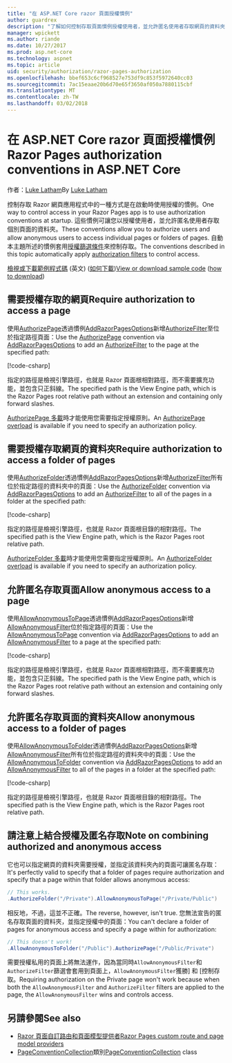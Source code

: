 ```yaml
---
title: "在 ASP.NET Core razor 頁面授權慣例"
author: guardrex
description: "了解如何控制存取頁面慣例授權使用者，並允許匿名使用者存取網頁的資料夾。"
manager: wpickett
ms.author: riande
ms.date: 10/27/2017
ms.prod: asp.net-core
ms.technology: aspnet
ms.topic: article
uid: security/authorization/razor-pages-authorization
ms.openlocfilehash: bbef653c6cf968527e753df9c853f5972640cc03
ms.sourcegitcommit: 7ac15eaae20b6d70e65f3650af050a7880115cbf
ms.translationtype: MT
ms.contentlocale: zh-TW
ms.lasthandoff: 03/02/2018
---
```

# <a name="razor-pages-authorization-conventions-in-aspnet-core"></a><span data-ttu-id="39f19-103">在 ASP.NET Core razor 頁面授權慣例</span><span class="sxs-lookup"><span data-stu-id="39f19-103">Razor Pages authorization conventions in ASP.NET Core</span></span>

<span data-ttu-id="39f19-104">作者：[Luke Latham](https://github.com/guardrex)</span><span class="sxs-lookup"><span data-stu-id="39f19-104">By [Luke Latham](https://github.com/guardrex)</span></span>

<span data-ttu-id="39f19-105">控制存取 Razor 網頁應用程式中的一種方式是在啟動時使用授權的慣例。</span><span class="sxs-lookup"><span data-stu-id="39f19-105">One way to control access in your Razor Pages app is to use authorization conventions at startup.</span></span> <span data-ttu-id="39f19-106">這些慣例可讓您以授權使用者，並允許匿名使用者存取個別頁面的資料夾。</span><span class="sxs-lookup"><span data-stu-id="39f19-106">These conventions allow you to authorize users and allow anonymous users to access individual pages or folders of pages.</span></span> <span data-ttu-id="39f19-107">自動本主題所述的慣例套用[授權篩選條件](xref:mvc/controllers/filters#authorization-filters)來控制存取。</span><span class="sxs-lookup"><span data-stu-id="39f19-107">The conventions described in this topic automatically apply [authorization filters](xref:mvc/controllers/filters#authorization-filters) to control access.</span></span>

<span data-ttu-id="39f19-108">[檢視或下載範例程式碼](https://github.com/aspnet/Docs/tree/master/aspnetcore/security/authorization/razor-pages-authorization/sample) \(英文\) ([如何下載](xref:tutorials/index#how-to-download-a-sample))</span><span class="sxs-lookup"><span data-stu-id="39f19-108">[View or download sample code](https://github.com/aspnet/Docs/tree/master/aspnetcore/security/authorization/razor-pages-authorization/sample) ([how to download](xref:tutorials/index#how-to-download-a-sample))</span></span>

## <a name="require-authorization-to-access-a-page"></a><span data-ttu-id="39f19-109">需要授權存取的網頁</span><span class="sxs-lookup"><span data-stu-id="39f19-109">Require authorization to access a page</span></span>

<span data-ttu-id="39f19-110">使用[AuthorizePage](/dotnet/api/microsoft.extensions.dependencyinjection.pageconventioncollectionextensions.authorizepage)透過慣例[AddRazorPagesOptions](/dotnet/api/microsoft.extensions.dependencyinjection.mvcrazorpagesmvcbuilderextensions.addrazorpagesoptions)新增[AuthorizeFilter](/dotnet/api/microsoft.aspnetcore.mvc.authorization.authorizefilter)至位於指定路徑頁面：</span><span class="sxs-lookup"><span data-stu-id="39f19-110">Use the [AuthorizePage](/dotnet/api/microsoft.extensions.dependencyinjection.pageconventioncollectionextensions.authorizepage) convention via [AddRazorPagesOptions](/dotnet/api/microsoft.extensions.dependencyinjection.mvcrazorpagesmvcbuilderextensions.addrazorpagesoptions) to add an [AuthorizeFilter](/dotnet/api/microsoft.aspnetcore.mvc.authorization.authorizefilter) to the page at the specified path:</span></span>

[!code-csharp[](razor-pages-authorization/sample/Startup.cs?name=snippet1&highlight=2,4)]

<span data-ttu-id="39f19-111">指定的路徑是檢視引擎路徑，也就是 Razor 頁面根相對路徑，而不需要擴充功能，並包含只正斜線。</span><span class="sxs-lookup"><span data-stu-id="39f19-111">The specified path is the View Engine path, which is the Razor Pages root relative path without an extension and containing only forward slashes.</span></span>

<span data-ttu-id="39f19-112">[AuthorizePage 多載](/dotnet/api/microsoft.extensions.dependencyinjection.pageconventioncollectionextensions.authorizepage#Microsoft_Extensions_DependencyInjection_PageConventionCollectionExtensions_AuthorizePage_Microsoft_AspNetCore_Mvc_ApplicationModels_PageConventionCollection_System_String_System_String_)時才能使用您需要指定授權原則。</span><span class="sxs-lookup"><span data-stu-id="39f19-112">An [AuthorizePage overload](/dotnet/api/microsoft.extensions.dependencyinjection.pageconventioncollectionextensions.authorizepage#Microsoft_Extensions_DependencyInjection_PageConventionCollectionExtensions_AuthorizePage_Microsoft_AspNetCore_Mvc_ApplicationModels_PageConventionCollection_System_String_System_String_) is available if you need to specify an authorization policy.</span></span>

## <a name="require-authorization-to-access-a-folder-of-pages"></a><span data-ttu-id="39f19-113">需要授權存取網頁的資料夾</span><span class="sxs-lookup"><span data-stu-id="39f19-113">Require authorization to access a folder of pages</span></span>

<span data-ttu-id="39f19-114">使用[AuthorizeFolder](/dotnet/api/microsoft.extensions.dependencyinjection.pageconventioncollectionextensions.authorizefolder)透過慣例[AddRazorPagesOptions](/dotnet/api/microsoft.extensions.dependencyinjection.mvcrazorpagesmvcbuilderextensions.addrazorpagesoptions)新增[AuthorizeFilter](/dotnet/api/microsoft.aspnetcore.mvc.authorization.authorizefilter)所有位於指定路徑的資料夾中的頁面：</span><span class="sxs-lookup"><span data-stu-id="39f19-114">Use the [AuthorizeFolder](/dotnet/api/microsoft.extensions.dependencyinjection.pageconventioncollectionextensions.authorizefolder) convention via [AddRazorPagesOptions](/dotnet/api/microsoft.extensions.dependencyinjection.mvcrazorpagesmvcbuilderextensions.addrazorpagesoptions) to add an [AuthorizeFilter](/dotnet/api/microsoft.aspnetcore.mvc.authorization.authorizefilter) to all of the pages in a folder at the specified path:</span></span>

[!code-csharp[](razor-pages-authorization/sample/Startup.cs?name=snippet1&highlight=2,5)]

<span data-ttu-id="39f19-115">指定的路徑是檢視引擎路徑，也就是 Razor 頁面根目錄的相對路徑。</span><span class="sxs-lookup"><span data-stu-id="39f19-115">The specified path is the View Engine path, which is the Razor Pages root relative path.</span></span>

<span data-ttu-id="39f19-116">[AuthorizeFolder 多載](/dotnet/api/microsoft.extensions.dependencyinjection.pageconventioncollectionextensions.authorizefolder#Microsoft_Extensions_DependencyInjection_PageConventionCollectionExtensions_AuthorizeFolder_Microsoft_AspNetCore_Mvc_ApplicationModels_PageConventionCollection_System_String_System_String_)時才能使用您需要指定授權原則。</span><span class="sxs-lookup"><span data-stu-id="39f19-116">An [AuthorizeFolder overload](/dotnet/api/microsoft.extensions.dependencyinjection.pageconventioncollectionextensions.authorizefolder#Microsoft_Extensions_DependencyInjection_PageConventionCollectionExtensions_AuthorizeFolder_Microsoft_AspNetCore_Mvc_ApplicationModels_PageConventionCollection_System_String_System_String_) is available if you need to specify an authorization policy.</span></span>

## <a name="allow-anonymous-access-to-a-page"></a><span data-ttu-id="39f19-117">允許匿名存取頁面</span><span class="sxs-lookup"><span data-stu-id="39f19-117">Allow anonymous access to a page</span></span>

<span data-ttu-id="39f19-118">使用[AllowAnonymousToPage](/dotnet/api/microsoft.extensions.dependencyinjection.pageconventioncollectionextensions.allowanonymoustopage)透過慣例[AddRazorPagesOptions](/dotnet/api/microsoft.extensions.dependencyinjection.mvcrazorpagesmvcbuilderextensions.addrazorpagesoptions)新增[AllowAnonymousFilter](/dotnet/api/microsoft.aspnetcore.mvc.authorization.allowanonymousfilter)位於指定路徑的頁面：</span><span class="sxs-lookup"><span data-stu-id="39f19-118">Use the [AllowAnonymousToPage](/dotnet/api/microsoft.extensions.dependencyinjection.pageconventioncollectionextensions.allowanonymoustopage) convention via [AddRazorPagesOptions](/dotnet/api/microsoft.extensions.dependencyinjection.mvcrazorpagesmvcbuilderextensions.addrazorpagesoptions) to add an [AllowAnonymousFilter](/dotnet/api/microsoft.aspnetcore.mvc.authorization.allowanonymousfilter) to a page at the specified path:</span></span>

[!code-csharp[](razor-pages-authorization/sample/Startup.cs?name=snippet1&highlight=2,6)]

<span data-ttu-id="39f19-119">指定的路徑是檢視引擎路徑，也就是 Razor 頁面根相對路徑，而不需要擴充功能，並包含只正斜線。</span><span class="sxs-lookup"><span data-stu-id="39f19-119">The specified path is the View Engine path, which is the Razor Pages root relative path without an extension and containing only forward slashes.</span></span>

## <a name="allow-anonymous-access-to-a-folder-of-pages"></a><span data-ttu-id="39f19-120">允許匿名存取頁面的資料夾</span><span class="sxs-lookup"><span data-stu-id="39f19-120">Allow anonymous access to a folder of pages</span></span>

<span data-ttu-id="39f19-121">使用[AllowAnonymousToFolder](/dotnet/api/microsoft.extensions.dependencyinjection.pageconventioncollectionextensions.allowanonymoustofolder)透過慣例[AddRazorPagesOptions](/dotnet/api/microsoft.extensions.dependencyinjection.mvcrazorpagesmvcbuilderextensions.addrazorpagesoptions)新增[AllowAnonymousFilter](/dotnet/api/microsoft.aspnetcore.mvc.authorization.allowanonymousfilter)所有位於指定路徑的資料夾中的頁面：</span><span class="sxs-lookup"><span data-stu-id="39f19-121">Use the [AllowAnonymousToFolder](/dotnet/api/microsoft.extensions.dependencyinjection.pageconventioncollectionextensions.allowanonymoustofolder) convention via [AddRazorPagesOptions](/dotnet/api/microsoft.extensions.dependencyinjection.mvcrazorpagesmvcbuilderextensions.addrazorpagesoptions) to add an [AllowAnonymousFilter](/dotnet/api/microsoft.aspnetcore.mvc.authorization.allowanonymousfilter) to all of the pages in a folder at the specified path:</span></span>

[!code-csharp[](razor-pages-authorization/sample/Startup.cs?name=snippet1&highlight=2,7)]

<span data-ttu-id="39f19-122">指定的路徑是檢視引擎路徑，也就是 Razor 頁面根目錄的相對路徑。</span><span class="sxs-lookup"><span data-stu-id="39f19-122">The specified path is the View Engine path, which is the Razor Pages root relative path.</span></span>

## <a name="note-on-combining-authorized-and-anonymous-access"></a><span data-ttu-id="39f19-123">請注意上結合授權及匿名存取</span><span class="sxs-lookup"><span data-stu-id="39f19-123">Note on combining authorized and anonymous access</span></span>

<span data-ttu-id="39f19-124">它也可以指定網頁的資料夾需要授權，並指定該資料夾內的頁面可讓匿名存取：</span><span class="sxs-lookup"><span data-stu-id="39f19-124">It's perfectly valid to specify that a folder of pages require authorization and specify that a page within that folder allows anonymous access:</span></span>

```csharp
// This works.
.AuthorizeFolder("/Private").AllowAnonymousToPage("/Private/Public")
```

<span data-ttu-id="39f19-125">相反地，不過，這並不正確。</span><span class="sxs-lookup"><span data-stu-id="39f19-125">The reverse, however, isn't true.</span></span> <span data-ttu-id="39f19-126">您無法宣告的匿名存取頁面的資料夾，並指定授權中的頁面：</span><span class="sxs-lookup"><span data-stu-id="39f19-126">You can't declare a folder of pages for anonymous access and specify a page within for authorization:</span></span>

```csharp
// This doesn't work!
.AllowAnonymousToFolder("/Public").AuthorizePage("/Public/Private") 
```

<span data-ttu-id="39f19-127">需要授權私用的頁面上將無法運作，因為當同時`AllowAnonymousFilter`和`AuthorizeFilter`篩選會套用到頁面上，`AllowAnonymousFilter`獲勝] 和 [控制存取。</span><span class="sxs-lookup"><span data-stu-id="39f19-127">Requiring authorization on the Private page won't work because when both the `AllowAnonymousFilter` and `AuthorizeFilter` filters are applied to the page, the `AllowAnonymousFilter` wins and controls access.</span></span>

## <a name="see-also"></a><span data-ttu-id="39f19-128">另請參閱</span><span class="sxs-lookup"><span data-stu-id="39f19-128">See also</span></span>

* [<span data-ttu-id="39f19-129">Razor 頁面自訂路由和頁面模型提供者</span><span class="sxs-lookup"><span data-stu-id="39f19-129">Razor Pages custom route and page model providers</span></span>](xref:mvc/razor-pages/razor-pages-convention-features)
* <span data-ttu-id="39f19-130">[PageConventionCollection](/dotnet/api/microsoft.aspnetcore.mvc.applicationmodels.pageconventioncollection)類別</span><span class="sxs-lookup"><span data-stu-id="39f19-130">[PageConventionCollection](/dotnet/api/microsoft.aspnetcore.mvc.applicationmodels.pageconventioncollection) class</span></span>
